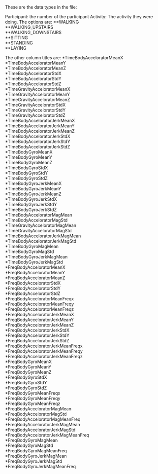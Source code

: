 These are the data types in the file:

Participant: the number of the participant
Activity: The activity they were doing. The options are:
**WALKING<br>
**WALKING_UPSTAIRS<br>
**WALKING_DOWNSTAIRS<br>
**SITTING<br>
**STANDING<br>
**LAYING<br>


The other column titles are:
*TimeBodyAcceloratorMeanX<br>
*TimeBodyAcceloratorMeanY<br>
*TimeBodyAcceloratorMeanZ<br>
*TimeBodyAcceloratorStdX<br>
*TimeBodyAcceloratorStdY<br>
*TimeBodyAcceloratorStdZ<br>
*TimeGravityAcceloratorMeanX<br>
*TimeGravityAcceloratorMeanY<br>
*TimeGravityAcceloratorMeanZ<br>
*TimeGravityAcceloratorStdX<br>
*TimeGravityAcceloratorStdY<br>
*TimeGravityAcceloratorStdZ<br>
*TimeBodyAcceloratorJerkMeanX<br>
*TimeBodyAcceloratorJerkMeanY<br>
*TimeBodyAcceloratorJerkMeanZ<br>
*TimeBodyAcceloratorJerkStdX<br>
*TimeBodyAcceloratorJerkStdY<br>
*TimeBodyAcceloratorJerkStdZ<br>
*TimeBodyGyroMeanX<br>
*TimeBodyGyroMeanY<br>
*TimeBodyGyroMeanZ<br>
*TimeBodyGyroStdX<br>
*TimeBodyGyroStdY<br>
*TimeBodyGyroStdZ<br>
*TimeBodyGyroJerkMeanX<br>
*TimeBodyGyroJerkMeanY<br>
*TimeBodyGyroJerkMeanZ<br>
*TimeBodyGyroJerkStdX<br>
*TimeBodyGyroJerkStdY<br>
*TimeBodyGyroJerkStdZ<br>
*TimeBodyAcceloratorMagMean<br>
*TimeBodyAcceloratorMagStd<br>
*TimeGravityAcceloratorMagMean<br>
*TimeGravityAcceloratorMagStd<br>
*TimeBodyAcceloratorJerkMagMean<br>
*TimeBodyAcceloratorJerkMagStd<br>
*TimeBodyGyroMagMean<br>
*TimeBodyGyroMagStd<br>
*TimeBodyGyroJerkMagMean<br>
*TimeBodyGyroJerkMagStd<br>
*FreqBodyAcceloratorMeanX<br>
*FreqBodyAcceloratorMeanY<br>
*FreqBodyAcceloratorMeanZ<br>
*FreqBodyAcceloratorStdX<br>
*FreqBodyAcceloratorStdY<br>
*FreqBodyAcceloratorStdZ<br>
*FreqBodyAcceloratorMeanFreqx<br>
*FreqBodyAcceloratorMeanFreqy<br>
*FreqBodyAcceloratorMeanFreqz<br>
*FreqBodyAcceloratorJerkMeanX<br>
*FreqBodyAcceloratorJerkMeanY<br>
*FreqBodyAcceloratorJerkMeanZ<br>
*FreqBodyAcceloratorJerkStdX<br>
*FreqBodyAcceloratorJerkStdY<br>
*FreqBodyAcceloratorJerkStdZ<br>
*FreqBodyAcceloratorJerkMeanFreqx<br>
*FreqBodyAcceloratorJerkMeanFreqy<br>
*FreqBodyAcceloratorJerkMeanFreqz<br>
*FreqBodyGyroMeanX<br>
*FreqBodyGyroMeanY<br>
*FreqBodyGyroMeanZ<br>
*FreqBodyGyroStdX<br>
*FreqBodyGyroStdY<br>
*FreqBodyGyroStdZ<br>
*FreqBodyGyroMeanFreqx<br>
*FreqBodyGyroMeanFreqy<br>
*FreqBodyGyroMeanFreqz<br>
*FreqBodyAcceloratorMagMean<br>
*FreqBodyAcceloratorMagStd<br>
*FreqBodyAcceloratorMagMeanFreq<br>
*FreqBodyAcceloratorJerkMagMean<br>
*FreqBodyAcceloratorJerkMagStd<br>
*FreqBodyAcceloratorJerkMagMeanFreq<br>
*FreqBodyGyroMagMean<br>
*FreqBodyGyroMagStd<br>
*FreqBodyGyroMagMeanFreq<br>
*FreqBodyGyroJerkMagMean<br>
*FreqBodyGyroJerkMagStd<br>
*FreqBodyGyroJerkMagMeanFreq<br>
